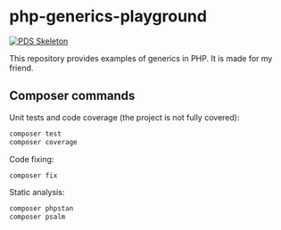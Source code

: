 # php-generics-playground

[![PDS Skeleton](https://img.shields.io/badge/pds-skeleton-blue.svg?style=flat-square)](https://github.com/php-pds/skeleton)

This repository provides examples of generics in PHP. It is made for my friend.

## Composer commands

Unit tests and code coverage (the project is not fully covered):

```bash
composer test
composer coverage
```

Code fixing:

```bash
composer fix
```

Static analysis:

```bash
composer phpstan
composer psalm
```
